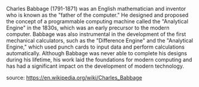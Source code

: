 Charles Babbage (1791-1871) was an English mathematician and inventor who is known as the "father of the computer." He designed and proposed the concept of a programmable computing machine called the "Analytical Engine" in the 1830s, which was an early precursor to the modern computer. Babbage was also instrumental in the development of the first mechanical calculators, such as the "Difference Engine" and the "Analytical Engine," which used punch cards to input data and perform calculations automatically. Although Babbage was never able to complete his designs during his lifetime, his work laid the foundations for modern computing and has had a significant impact on the development of modern technology.

source: https://en.wikipedia.org/wiki/Charles_Babbage